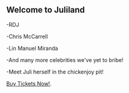 ## Welcome to Juliland

-RDJ

-Chris McCarrell

-Lin Manuel Miranda

-And many more celebrities we've yet to bribe!

-Meet Juli herself in the chickenjoy pit!


 [Buy Tickets Now!](https://juli-m.giyhub.io/juliland/tickets).
